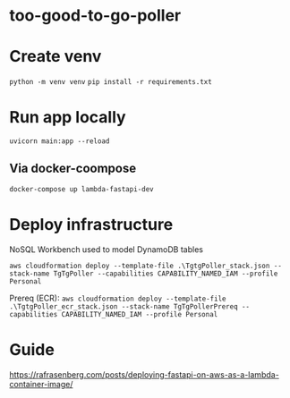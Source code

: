 # too-good-to-go-poller

# Create venv

`python -m venv venv`
`pip install -r requirements.txt`

# Run app locally

`uvicorn main:app --reload`

## Via docker-coompose

`docker-compose up lambda-fastapi-dev`

# Deploy infrastructure

NoSQL Workbench used to model DynamoDB tables

`aws cloudformation deploy --template-file .\TgtgPoller_stack.json --stack-name TgTgPoller --capabilities CAPABILITY_NAMED_IAM --profile Personal`

Prereq (ECR):
`aws cloudformation deploy --template-file .\TgtgPoller_ecr_stack.json --stack-name TgTgPollerPrereq --capabilities CAPABILITY_NAMED_IAM --profile Personal`

# Guide

https://rafrasenberg.com/posts/deploying-fastapi-on-aws-as-a-lambda-container-image/
